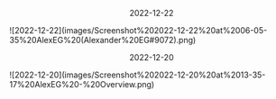 <p align="center"> 2022-12-22 </p>
![2022-12-22](images/Screenshot%202022-12-22%20at%2006-05-35%20AlexEG%20(Alexander%20EG#9072).png)

<p align="center"> 2022-12-20 </p>
![2022-12-20](images/Screenshot%202022-12-20%20at%2013-35-17%20AlexEG%20-%20Overview.png)
